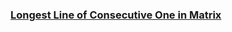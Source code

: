 ### [Longest Line of Consecutive One in Matrix](https://leetcode.com/problems/longest-line-of-consecutive-one-in-matrix)

